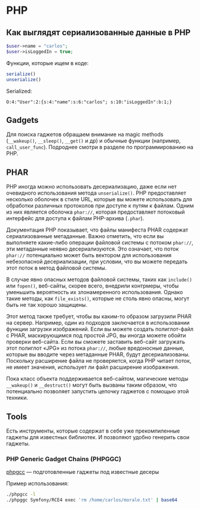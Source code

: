 # PHP

## Как выглядят сериализованные данные в PHP

```php
$user->name = "carlos";
$user->isLoggedIn = true;
```

Функции, которые ищем в коде:

```php
serialize()
unserialize()
```

Serialized:

```
O:4:"User":2:{s:4:"name":s:6:"carlos"; s:10:"isLoggedIn":b:1;}
```

## Gadgets

Для поиска гаджетов обращаем внимание на magic methods (`__wakeup()`, `__sleep()`, `__get()` и др) и обычные функции (например, `call_user_func`). Подроднее смотри в разделе по программированию на PHP.

## PHAR

PHP иногда можно использовать десериализацию, даже если нет очевидного использования метода `unserialize()`. PHP предоставляет несколько оболочек в стиле URL, которые вы можете использовать для обработки различных протоколов при доступе к путям к файлам. Одним из них является оболочка `phar://`, которая предоставляет потоковый интерфейс для доступа к файлам PHP-архива (`.phar`).

Документация PHP показывает, что файлы манифеста PHAR содержат сериализованные метаданные. Важно отметить, что если вы выполняете какие-либо операции файловой системы с потоком `phar://`, эти метаданные неявно десериализуются. Это означает, что поток `phar://` потенциально может быть вектором для использования небезопасной десериализации, при условии, что вы можете передать этот поток в метод файловой системы.

В случае явно опасных методов файловой системы, таких как `include()` или `fopen()`, веб-сайты, скорее всего, внедрили контрмеры, чтобы уменьшить вероятность их злонамеренного использования. Однако такие методы, как `file_exists()`, которые не столь явно опасны, могут быть не так хорошо защищены.

Этот метод также требует, чтобы вы каким-то образом загрузили PHAR на сервер. Например, один из подходов заключается в использовании функции загрузки изображений. Если вы можете создать полиглот-файл с PHAR, маскирующимся под простой JPG, вы иногда можете обойти проверки веб-сайта. Если вы сможете заставить веб-сайт загружать этот полиглот «JPG» из потока `phar://`, любые вредоносные данные, которые вы вводите через метаданные PHAR, будут десериализованы. Поскольку расширение файла не проверяется, когда PHP читает поток, не имеет значения, использует ли файл расширение изображения.

Пока класс объекта поддерживается веб-сайтом, магические методы `__wakeup()` и `__destruct()` могут быть вызваны таким образом, что потенциально позволяет запустить цепочку гаджетов с помощью этой техники.

## Tools

Есть инструменты, которые содержат в себе уже прекомпиленные гаджеты для известных библиотек. И позволяют удобно генерить свои гаджеты.

### PHP Generic Gadget Chains (PHPGGC)

[phpgcc](https://github.com/ambionics/phpggc) — подготовленные гаджеты под известные десеры

Пример использования:

```bash
./phpgcc -l
./phpggc Symfony/RCE4 exec 'rm /home/carlos/morale.txt' | base64 
```
